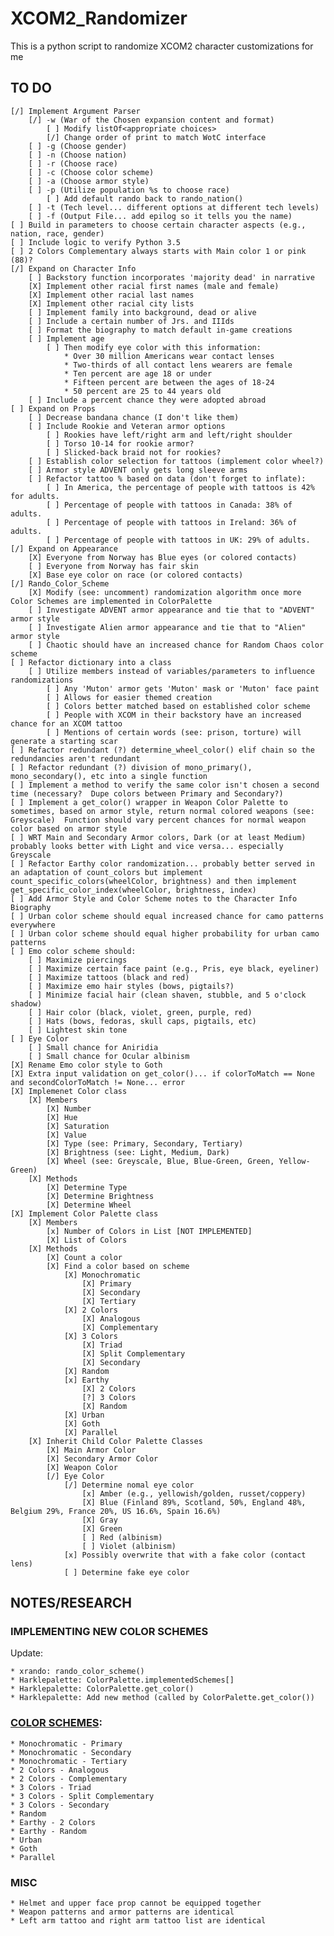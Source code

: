 # XCOM2_Randomizer
This is a python script to randomize XCOM2 character customizations for me

## TO DO
    [/] Implement Argument Parser
        [/] -w (War of the Chosen expansion content and format)
            [ ] Modify listOf<appropriate choices>
            [/] Change order of print to match WotC interface
        [ ] -g (Choose gender)
        [ ] -n (Choose nation)
        [ ] -r (Choose race)
        [ ] -c (Choose color scheme)
        [ ] -a (Choose armor style)
        [ ] -p (Utilize population %s to choose race)
            [ ] Add default rando back to rando_nation()
        [ ] -t (Tech level... different options at different tech levels)
        [ ] -f (Output File... add epilog so it tells you the name)
    [ ] Build in parameters to choose certain character aspects (e.g., nation, race, gender)
    [ ] Include logic to verify Python 3.5
    [ ] 2 Colors Complementary always starts with Main color 1 or pink (88)?
    [/] Expand on Character Info
        [ ] Backstory function incorporates 'majority dead' in narrative
        [X] Implement other racial first names (male and female)
        [X] Implement other racial last names
        [X] Implement other racial city lists
        [ ] Implement family into background, dead or alive
        [ ] Include a certain number of Jrs. and IIIds
        [ ] Format the biography to match default in-game creations
        [ ] Implement age
            [ ] Then modify eye color with this information:
                * Over 30 million Americans wear contact lenses
                * Two-thirds of all contact lens wearers are female
                * Ten percent are age 18 or under
                * Fifteen percent are between the ages of 18-24
                * 50 percent are 25 to 44 years old
        [ ] Include a percent chance they were adopted abroad
    [ ] Expand on Props
        [ ] Decrease bandana chance (I don't like them)
        [ ] Include Rookie and Veteran armor options
            [ ] Rookies have left/right arm and left/right shoulder
            [ ] Torso 10-14 for rookie armor?
            [ ] Slicked-back braid not for rookies?
        [ ] Establish color selection for tattoos (implement color wheel?)
        [ ] Armor style ADVENT only gets long sleeve arms
        [ ] Refactor tattoo % based on data (don't forget to inflate):
            [ ] In America, the percentage of people with tattoos is 42% for adults.
            [ ] Percentage of people with tattoos in Canada: 38% of adults.
            [ ] Percentage of people with tattoos in Ireland: 36% of adults.
            [ ] Percentage of people with tattoos in UK: 29% of adults.
    [/] Expand on Appearance
        [X] Everyone from Norway has Blue eyes (or colored contacts) 
        [ ] Everyone from Norway has fair skin
        [X] Base eye color on race (or colored contacts)
    [/] Rando_Color_Scheme
        [X] Modify (see: uncomment) randomization algorithm once more Color Schemes are implemented in ColorPalette
        [ ] Investigate ADVENT armor appearance and tie that to "ADVENT" armor style
        [ ] Investigate Alien armor appearance and tie that to "Alien" armor style
        [ ] Chaotic should have an increased chance for Random Chaos color scheme
    [ ] Refactor dictionary into a class
        [ ] Utilize members instead of variables/parameters to influence randomizations
            [ ] Any 'Muton' armor gets 'Muton' mask or 'Muton' face paint
            [ ] Allows for easier themed creation
            [ ] Colors better matched based on established color scheme
            [ ] People with XCOM in their backstory have an increased chance for an XCOM tattoo
            [ ] Mentions of certain words (see: prison, torture) will generate a starting scar
    [ ] Refactor redundant (?) determine_wheel_color() elif chain so the redundancies aren't redundant
    [ ] Refactor redundant (?) division of mono_primary(), mono_secondary(), etc into a single function
    [ ] Implement a method to verify the same color isn't chosen a second time (necessary?  Dupe colors between Primary and Secondary?)
    [ ] Implement a get_color() wrapper in Weapon Color Palette to sometimes, based on armor style, return normal colored weapons (see: Greyscale)  Function should vary percent chances for normal weapon color based on armor style
    [ ] WRT Main and Secondary Armor colors, Dark (or at least Medium) probably looks better with Light and vice versa... especially Greyscale
    [ ] Refactor Earthy color randomization... probably better served in an adaptation of count_colors but implement count_specific_colors(wheelColor, brightness) and then implement get_specific_color_index(wheelColor, brightness, index)
    [ ] Add Armor Style and Color Scheme notes to the Character Info Biography
    [ ] Urban color scheme should equal increased chance for camo patterns everywhere
    [ ] Urban color scheme should equal higher probability for urban camo patterns
    [ ] Emo color scheme should:
        [ ] Maximize piercings
        [ ] Maximize certain face paint (e.g., Pris, eye black, eyeliner)
        [ ] Maximize tattoos (black and red)
        [ ] Maximize emo hair styles (bows, pigtails?)
        [ ] Minimize facial hair (clean shaven, stubble, and 5 o'clock shadow)
        [ ] Hair color (black, violet, green, purple, red)
        [ ] Hats (bows, fedoras, skull caps, pigtails, etc)
        [ ] Lightest skin tone
    [ ] Eye Color
        [ ] Small chance for Aniridia
        [ ] Small chance for Ocular albinism
    [X] Rename Emo color style to Goth
    [X] Extra input validation on get_color()... if colorToMatch == None and secondColorToMatch != None... error
    [X] Implemenet Color class
        [X] Members
            [X] Number
            [X] Hue
            [X] Saturation
            [X] Value
            [X] Type (see: Primary, Secondary, Tertiary)
            [X] Brightness (see: Light, Medium, Dark)
            [X] Wheel (see: Greyscale, Blue, Blue-Green, Green, Yellow-Green)
        [X] Methods
            [X] Determine Type
            [X] Determine Brightness
            [X] Determine Wheel
    [X] Implement Color Palette class
        [X] Members
            [x] Number of Colors in List [NOT IMPLEMENTED]
            [X] List of Colors
        [X] Methods
            [X] Count a color
            [X] Find a color based on scheme
                [X] Monochromatic
                    [X] Primary
                    [X] Secondary
                    [X] Tertiary
                [X] 2 Colors
                    [X] Analogous
                    [X] Complementary
                [X] 3 Colors
                    [X] Triad
                    [X] Split Complementary
                    [X] Secondary
                [X] Random
                [x] Earthy
                    [X] 2 Colors
                    [?] 3 Colors
                    [X] Random
                [X] Urban
                [X] Goth
                [X] Parallel
        [X] Inherit Child Color Palette Classes
            [X] Main Armor Color
            [X] Secondary Armor Color
            [X] Weapon Color
            [/] Eye Color
                [/] Determine nomal eye color
                    [x] Amber (e.g., yellowish/golden, russet/coppery)
                    [X] Blue (Finland 89%, Scotland, 50%, England 48%, Belgium 29%, France 20%, US 16.6%, Spain 16.6%)
                    [X] Gray
                    [X] Green
                    [ ] Red (albinism)
                    [ ] Violet (albinism)
                [x] Possibly overwrite that with a fake color (contact lens)
                [ ] Determine fake eye color


## NOTES/RESEARCH
### IMPLEMENTING NEW COLOR SCHEMES
Update:

    * xrando: rando_color_scheme()
    * Harklepalette: ColorPalette.implementedSchemes[]
    * Harklepalette: ColorPalette.get_color()
    * Harklepalette: Add new method (called by ColorPalette.get_color())
### [COLOR SCHEMES](http://www.hgtv.com/design/decorating/design-101/color-wheel-primer):
    * Monochromatic - Primary
    * Monochromatic - Secondary
    * Monochromatic - Tertiary
    * 2 Colors - Analogous
    * 2 Colors - Complementary
    * 3 Colors - Triad
    * 3 Colors - Split Complementary
    * 3 Colors - Secondary
    * Random
    * Earthy - 2 Colors
    * Earthy - Random
    * Urban
    * Goth
    * Parallel
### MISC
    * Helmet and upper face prop cannot be equipped together
    * Weapon patterns and armor patterns are identical
    * Left arm tattoo and right arm tattoo list are identical

